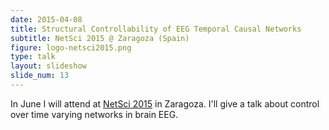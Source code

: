 ```yaml
---
date: 2015-04-08
title: Structural Controllability of EEG Temporal Causal Networks
subtitle: NetSci 2015 @ Zaragoza (Spain)
figure: logo-netsci2015.png
type: talk
layout: slideshow
slide_num: 13 
---
```


In June I will attend at [NetSci 2015](http://netsci2015.net/) in Zaragoza.
I'll give a talk about control over time varying networks in brain EEG.
